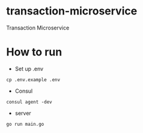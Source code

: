 # transaction-microservice
Transaction Microservice

# How to run

- Set up .env
```
cp .env.example .env
```

- Consul
```
consul agent -dev
```

- server
```
go run main.go
```
